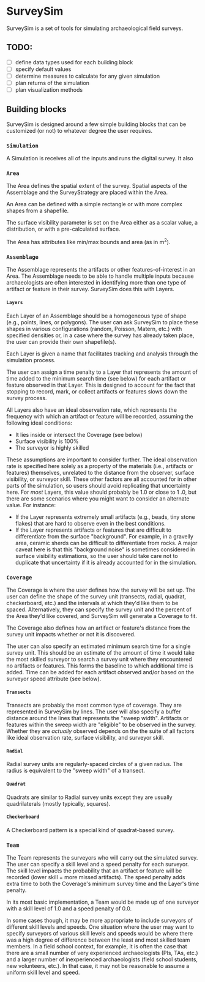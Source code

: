 # SurveySim
SurveySim is a set of tools for simulating archaeological field surveys.

## TODO:
- [ ] define data types used for each building block
- [ ] specify default values
- [ ] determine measures to calculate for any given simulation
- [ ] plan returns of the simulation 
- [ ] plan visualization methods

## Building blocks
SurveySim is designed around a few simple building blocks that can be customized (or not) to whatever degree the user
 requires.
 
 ### `Simulation` 
 A Simulation is receives all of the inputs and runs the digital survey. It also 
 
 ### `Area`
 The Area defines the spatial extent of the survey. Spatial aspects of the Assemblage and the SurveyStrategy are 
 placed within the Area.
 
 An Area can be defined with a simple rectangle or with more complex shapes from a shapefile.
 
 The surface visibility parameter is set on the Area either as a scalar value, a distribution, or with a 
 pre-calculated surface. 
 
 The Area has attributes like min/max bounds and area (as in m<sup>2</sup>).
 
 ### `Assemblage` 
 The Assemblage represents the artifacts or other features-of-interest in an Area. The Assemblage needs to be able to
  handle multiple inputs because archaeologists are often interested in identifying more than one type of artifact or
  feature in their survey. SurveySim does this with Layers.
 
 #### `Layers`
 Each Layer of an Assemblage should be a homogeneous type of shape (e.g., points, lines, or polygons). The user can 
 ask SurveySim to place these shapes in various configurations (random, Poisson, Matern, etc.) with specified 
 densities or, in a case where the survey has already taken place, the user can provide their own shapefile(s).
 
 Each Layer is given a name that facilitates tracking and analysis through the simulation process.

 The user can assign a time penalty to a Layer that represents the amount of time added to the minimum search time (see below) for each artifact or feature observed in that Layer. This is designed to account for the fact that stopping to record, mark, or collect artifacts or features slows down the survey process.
 
 All Layers also have an ideal observation rate, which represents the frequency with which an artifact or feature will be
  recorded, assuming the following ideal conditions: 
  - It lies inside or intersect the Coverage (see below)
  - Surface visibility is 100%
  - The surveyor is highly skilled
  
 These assumptions are important to consider further. The ideal observation rate is specified here solely as a property
  of the materials (i.e., artifacts or features) themselves, unrelated to the distance from the observer, surface 
 visibility, or surveyor skill. These other factors are all accounted for in other parts of the simulation, so users 
 should avoid replicating that uncertainty here. For *most* Layers, this value should probably be 1.0 or close to 1
 .0, but there are some scenarios where you might want to consider an alternate value. For instance:
 - If the Layer represents extremely small artifacts (e.g., beads, tiny stone flakes) that are hard to observe even in 
 the best conditions.
 - If the Layer represents artifacts or features that are difficult to differentiate from the surface "background". For 
 example, in a gravelly area, ceramic sherds can be difficult to differentiate from rocks. A major caveat here is 
 that this "background noise" is sometimes considered in surface visibility estimations, so the user should take care
  not to duplicate that uncertainty if it is already accounted for in the simulation. 
  
 ### `Coverage`
 The Coverage is where the user defines how the survey will be set up. The user can define the shape of the survey 
 unit (transects, radial, quadrat, checkerboard, etc.) and the intervals at which they'd like them to be spaced. 
 Alternatively, they can specify the survey unit and the percent of the Area they'd like covered, and SurveySim will 
 generate a Coverage to fit.
 
 The Coverage also defines how an artifact or feature's distance from the survey unit impacts whether or not it is 
 discovered.

 The user can also specify an estimated minimum search time for a single survey unit. This should be an estimate of the amount of time it would take the most skilled surveyor to search a survey unit where they encountered no artifacts or features. This forms the baseline to which additional time is added. Time can be added for each artifact observed and/or based on the surveyor speed attribute (see below).
  
 #### `Transects`
 Transects are probably the most common type of coverage. They are represented in SurveySim by lines. The user will 
 also specify a buffer distance around the lines that represents the "sweep width". Artifacts or features within the 
 sweep width are "eligible" to be observed in the survey. Whether they are *actually* observed depends on the 
 the suite of all factors like ideal observation rate, surface visibility, and surveyor skill.

 
 #### `Radial`
 Radial survey units are regularly-spaced circles of a given radius. The radius is equivalent to the "sweep width" of a transect.

 #### `Quadrat`
 Quadrats are similar to Radial survey units except they are usually quadrilaterals (mostly typically, squares).

 #### `Checkerboard`
 A Checkerboard pattern is a special kind of quadrat-based survey.
 

 ### `Team`
 The Team represents the surveyors who will carry out the simulated survey. The user can specify a skill level and a speed penalty for each surveyor. The skill level impacts the probability that an artifact or feature will be recorded (lower skill = more missed artifacts). The speed penalty adds extra time to both the Coverage's minimum survey time and the Layer's time penalty.
 
 In its most basic implementation, a Team would be made up of one surveyor with a skill level of 1.0 and a speed penalty of 0.0.
 
 In some cases though, it may be more appropriate to include surveyors of different skill levels and speeds. One situation where the user may want to specify surveyors of various skill levels and speeds would be where there was a high degree of difference between the least and most skilled team members. In a field school context, for example, it is often the case that there are a small number of very experienced archaeologists (PIs, TAs, etc.) and a larger number of inexperienced archaeologists (field school students, new volunteers, etc.). In that case, it may not be reasonable to assume a uniform skill level and speed.
